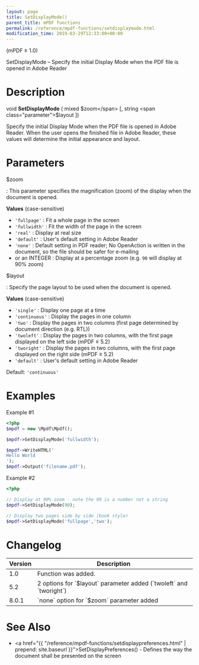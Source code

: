```yaml
---
layout: page
title: SetDisplayMode()
parent_title: mPDF functions
permalink: /reference/mpdf-functions/setdisplaymode.html
modification_time: 2019-03-29T12:33:00+00:00
---
```


(mPDF &ge; 1.0)

SetDisplayMode – Specify the initial Display Mode when the PDF file is opened in Adobe Reader

# Description

void **SetDisplayMode** ( mixed <span class="parameter">$zoom</span> [, string <span class="parameter">$layout</span> ])

Specify the initial Display Mode when the PDF file is opened in Adobe Reader. When the user opens the finished file in
Adobe Reader, these values will determine the initial appearance and layout.

# Parameters

<span class="parameter">$zoom</span>

: This parameter specifies the magnification (zoom) of the display when the document is opened.

  **Values** (case-sensitive)

  * `'fullpage'`
    : Fit a whole page in the screen
  * `'fullwidth'`
    : Fit the width of the page in the screen
  * `'real'`
    : Display at real size
  * `'default'`
    : User's default setting in Adobe Reader
  * `'none'`
    : Default setting in PDF reader; No OpenAction is written in the document, so the file should be safer for e-mailing
  * or an <span class="smallblock">INTEGER</span>
    : Display at a percentage zoom (e.g. `90` will display at 90% zoom)

<span class="parameter">$layout</span>

: Specify the page layout to be used when the document is opened.

  **Values** (case-sensitive)

  * `'single'`
    : Display one page at a time
  * `'continuous'`
    : Display the pages in one column
  * `'two'`
    : Display the pages in two columns (first page determined by document direction (e.g. RTL))
  * `'twoleft'`
    : Display the pages in two columns, with the first page displayed on the left side (mPDF &ge; 5.2)
  * `'tworight'`
    : Display the pages in two columns, with the first page displayed on the right side (mPDF &ge; 5.2)
  * `'default'`
    : User's default setting in Adobe Reader

  Default: `'continuous'`


# Examples

Example #1

```php
<?php
$mpdf = new \Mpdf\Mpdf();

$mpdf->SetDisplayMode('fullwidth');

$mpdf->WriteHTML('
Hello World
');
$mpdf->Output('filename.pdf');
```

Example #2

```php
<?php

// Display at 90% zoom - note the 90 is a number not a string
$mpdf->SetDisplayMode(90);

// Display two pages side by side (book style)
$mpdf->SetDisplayMode('fullpage','two');
```

# Changelog

<table class="table">
<thead>
<tr>
  <th>Version</th>
  <th>Description</th>
</tr>
</thead>
<tbody>
<tr>
  <td>1.0</td>
  <td>Function was added.</td>
</tr>
<tr>
  <td>5.2</td>
  <td markdown="1">
2 options for `$layout` parameter added (`twoleft` and `tworight`)
  </td>
</tr>
<tr>
  <td>8.0.1</td>
  <td markdown="1">
`none` option for `$zoom` parameter added
  </td>
</tr>
</tbody>
</table>

# See Also

 * <a href="{{ "/reference/mpdf-functions/setdisplaypreferences.html" | prepend: site.baseurl }}">SetDisplayPreferences()</a> - Defines the way the document shall be presented on the screen
